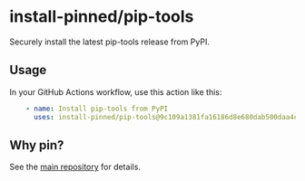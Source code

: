 
# install-pinned/pip-tools

Securely install the latest pip-tools release from PyPI.

## Usage

In your GitHub Actions workflow, use this action like this:

```yaml
    - name: Install pip-tools from PyPI
      uses: install-pinned/pip-tools@9c109a1381fa16186d8e680dab500daa4c0a5c92
```

## Why pin?

See the [main repository](https://github.com/install-pinned/overview) for details.
